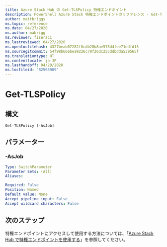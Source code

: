 ```yaml
---
title: Azure Stack Hub の Get-TLSPolicy 特権エンドポイント
description: PowerShell Azure Stack 特権エンドポイントのリファレンス - Get-TLSPolicy
author: mattbriggs
ms.topic: reference
ms.date: 04/27/2020
ms.author: mabrigg
ms.reviewer: fiseraci
ms.lastreviewed: 04/27/2020
ms.openlocfilehash: 4327beab07282f8cdb20b8ae578d4fee71ddfd15
ms.sourcegitcommit: 54f98b666bea9226c78f26dc255ddbdda539565f
ms.translationtype: HT
ms.contentlocale: ja-JP
ms.lasthandoff: 04/29/2020
ms.locfileid: "82563909"
---
```

# <a name="get-tlspolicy"></a>Get-TLSPolicy

## <a name="syntax"></a>構文

```
Get-TLSPolicy [-AsJob]
```

## <a name="parameters"></a>パラメーター

### <a name="-asjob"></a>-AsJob


```yaml
Type: SwitchParameter
Parameter Sets: (All)
Aliases:

Required: False
Position: Named
Default value: None
Accept pipeline input: False
Accept wildcard characters: False
```

## <a name="next-steps"></a>次のステップ

特権エンドポイントにアクセスして使用する方法については、「[Azure Stack Hub で特権エンドポイントを使用する](https://docs.microsoft.com/azure-stack/operator/azure-stack-privileged-endpoint)」を参照してください。